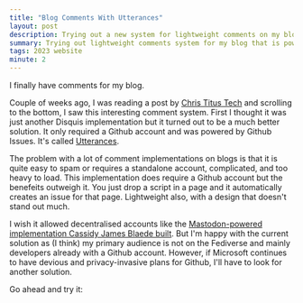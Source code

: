 ```yaml
---
title: "Blog Comments With Utterances"
layout: post
description: Trying out a new system for lightweight comments on my blog that is powered by Github Issues. Works wonderfully so far.
summary: Trying out lightweight comments system for my blog that is powered by Github.
tags: 2023 website
minute: 2
---
```


I finally have comments for my blog.

Couple of weeks ago, I was reading a post by [Chris Titus Tech](https://christitus.com/) and scrolling to the bottom, I saw this interesting comment system. First I thought it was just another Disquis implementation but it turned out to be a much better solution. It only required a Github account and was powered by Github Issues. It's called [Utterances](https://utteranc.es/).

The problem with a lot of comment implementations on blogs is that it is quite easy to spam or requires a standalone account, complicated, and too heavy to load. This implementation does require a Github account but the benefeits outweigh it. You just drop a script in a page and it automatically creates an issue for that page. Lightweight also, with a design that doesn't stand out much.

I wish it allowed decentralised accounts like the [Mastodon-powered implementation Cassidy James Blaede built](https://cassidyjames.com/blog/fediverse-blog-comments-mastodon/). But I'm happy with the current solution as (I think) my primary audience is not on the Fediverse and mainly developers already with a Github account. However, if Microsoft continues to have devious and privacy-invasive plans for Github, I'll have to look for another solution.

Go ahead and try it:
